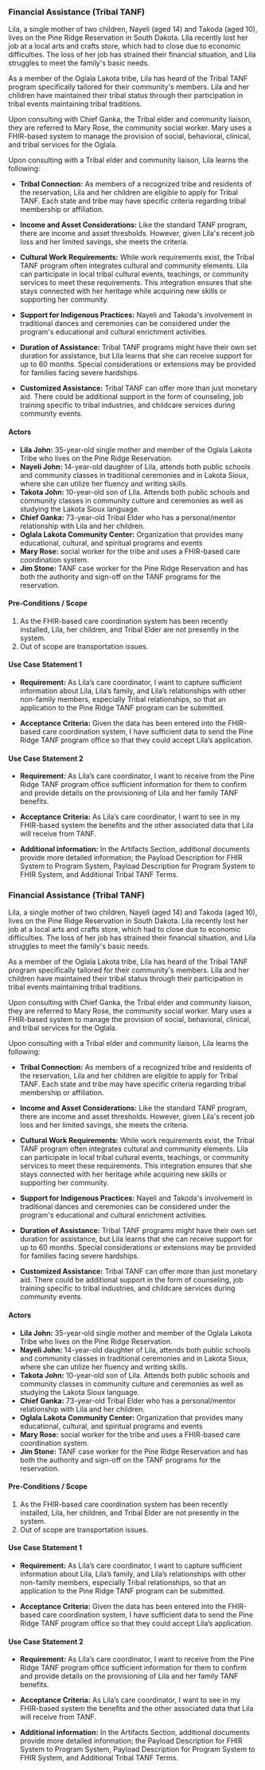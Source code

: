 
### Financial Assistance (Tribal TANF)
Lila, a single mother of two children, Nayeli (aged 14) and Takoda (aged 10), lives on the Pine Ridge Reservation in South Dakota. Lila recently lost her job at a local arts and crafts store, which had to close due to economic difficulties. The loss of her job has strained their financial situation, and Lila struggles to meet the family's basic needs.

As a member of the Oglala Lakota tribe, Lila has heard of the Tribal TANF program specifically tailored for their community's members. Lila and her children have maintained their tribal status through their participation in tribal events maintaining tribal traditions.

Upon consulting with Chief Ganka, the Tribal elder and community liaison, they are referred to Mary Rose, the community social worker. Mary uses a FHIR-based system to manage the provision of social, behavioral, clinical, and tribal services for the Oglala.

Upon consulting with a Tribal elder and community liaison, Lila learns the following:

* **Tribal Connection:** As members of a recognized tribe and residents of the reservation, Lila and her children are eligible to apply for Tribal TANF. Each state and tribe may have specific criteria regarding tribal membership or affiliation.

* **Income and Asset Considerations:** Like the standard TANF program, there are income and asset thresholds. However, given Lila's recent job loss and her limited savings, she meets the criteria.

* **Cultural Work Requirements:** While work requirements exist, the Tribal TANF program often integrates cultural and community elements. Lila can participate in local tribal cultural events, teachings, or community services to meet these requirements. This integration ensures that she stays connected with her heritage while acquiring new skills or supporting her community.

* **Support for Indigenous Practices:** Nayeli and Takoda's involvement in traditional dances and ceremonies can be considered under the program's educational and cultural enrichment activities.

* **Duration of Assistance:** Tribal TANF programs might have their own set duration for assistance, but Lila learns that she can receive support for up to 60 months. Special considerations or extensions may be provided for families facing severe hardships.

* **Customized Assistance:** Tribal TANF can offer more than just monetary aid. There could be additional support in the form of counseling, job training specific to tribal industries, and childcare services during community events.

#### Actors
* **Lila John:** 35-year-old single mother and member of the Oglala Lakota Tribe who lives on the Pine Ridge Reservation.
* **Nayeli John:** 14-year-old daughter of Lila, attends both public schools and community classes in traditional ceremonies and in Lakota Sioux, where she can utilize her fluency and writing skills.
* **Takota John:** 10-year-old son of Lila. Attends both public schools and community classes in community culture and ceremonies as well as studying the Lakota Sioux language.
* **Chief Ganka:** 73-year-old Tribal Elder who has a personal/mentor relationship with Lila and her children.
* **Oglala Lakota Community Center:** Organization that provides many educational, cultural, and spiritual programs and events
* **Mary Rose:** social worker for the tribe and uses a FHIR-based care coordination system.
* **Jim Stone:** TANF case worker for the Pine Ridge Reservation and has both the authority and sign-off on the TANF programs for the reservation.

#### Pre-Conditions / Scope
1. As the FHIR-based care coordination system has been recently installed, Lila, her children, and Tribal Elder are not presently in the system.
2. Out of scope are transportation issues.

#### Use Case Statement 1
* **Requirement:** As Lila’s care coordinator, I want to capture sufficient information about Lila, Lila’s family, and Lila’s relationships with other non-family members, especially Tribal relationships, so that an application to the Pine Ridge TANF program can be submitted.

* **Acceptance Criteria:** Given the data has been entered into the FHIR-based care coordination system, I have sufficient data to send the Pine Ridge TANF program office so that they could accept Lila’s application.

#### Use Case Statement 2

* **Requirement:** As Lila’s care coordinator, I want to receive from the Pine Ridge TANF program office sufficient information for them to confirm and provide details on the provisioning of Lila and her family TANF benefits.

* **Acceptance Criteria:** As Lila’s care coordinator, I want to see in my FHIR-based system the benefits and the other associated data that Lila will receive from TANF.

* **Additional information:** In the Artifacts Section, additional documents provide more detailed information; the Payload Description for FHIR System to Program System, Payload Description for Program System to FHIR System, and Additional Tribal TANF Terms.

### Financial Assistance (Tribal TANF)
Lila, a single mother of two children, Nayeli (aged 14) and Takoda (aged 10), lives on the Pine Ridge Reservation in South Dakota. Lila recently lost her job at a local arts and crafts store, which had to close due to economic difficulties. The loss of her job has strained their financial situation, and Lila struggles to meet the family's basic needs.

As a member of the Oglala Lakota tribe, Lila has heard of the Tribal TANF program specifically tailored for their community's members. Lila and her children have maintained their tribal status through their participation in tribal events maintaining tribal traditions.

Upon consulting with Chief Ganka, the Tribal elder and community liaison, they are referred to Mary Rose, the community social worker. Mary uses a FHIR-based system to manage the provision of social, behavioral, clinical, and tribal services for the Oglala.

Upon consulting with a Tribal elder and community liaison, Lila learns the following:

* **Tribal Connection:** As members of a recognized tribe and residents of the reservation, Lila and her children are eligible to apply for Tribal TANF. Each state and tribe may have specific criteria regarding tribal membership or affiliation.

* **Income and Asset Considerations:** Like the standard TANF program, there are income and asset thresholds. However, given Lila's recent job loss and her limited savings, she meets the criteria.

* **Cultural Work Requirements:** While work requirements exist, the Tribal TANF program often integrates cultural and community elements. Lila can participate in local tribal cultural events, teachings, or community services to meet these requirements. This integration ensures that she stays connected with her heritage while acquiring new skills or supporting her community.

* **Support for Indigenous Practices:** Nayeli and Takoda's involvement in traditional dances and ceremonies can be considered under the program's educational and cultural enrichment activities.

* **Duration of Assistance:** Tribal TANF programs might have their own set duration for assistance, but Lila learns that she can receive support for up to 60 months. Special considerations or extensions may be provided for families facing severe hardships.

* **Customized Assistance:** Tribal TANF can offer more than just monetary aid. There could be additional support in the form of counseling, job training specific to tribal industries, and childcare services during community events.

#### Actors
* **Lila John:** 35-year-old single mother and member of the Oglala Lakota Tribe who lives on the Pine Ridge Reservation.
* **Nayeli John:** 14-year-old daughter of Lila, attends both public schools and community classes in traditional ceremonies and in Lakota Sioux, where she can utilize her fluency and writing skills.
* **Takota John:** 10-year-old son of Lila. Attends both public schools and community classes in community culture and ceremonies as well as studying the Lakota Sioux language.
* **Chief Ganka:** 73-year-old Tribal Elder who has a personal/mentor relationship with Lila and her children.
* **Oglala Lakota Community Center:** Organization that provides many educational, cultural, and spiritual programs and events
* **Mary Rose:** social worker for the tribe and uses a FHIR-based care coordination system.
* **Jim Stone:** TANF case worker for the Pine Ridge Reservation and has both the authority and sign-off on the TANF programs for the reservation.

#### Pre-Conditions / Scope
1. As the FHIR-based care coordination system has been recently installed, Lila, her children, and Tribal Elder are not presently in the system.
2. Out of scope are transportation issues.

#### Use Case Statement 1
* **Requirement:** As Lila’s care coordinator, I want to capture sufficient information about Lila, Lila’s family, and Lila’s relationships with other non-family members, especially Tribal relationships, so that an application to the Pine Ridge TANF program can be submitted.

* **Acceptance Criteria:** Given the data has been entered into the FHIR-based care coordination system, I have sufficient data to send the Pine Ridge TANF program office so that they could accept Lila’s application.

#### Use Case Statement 2

* **Requirement:** As Lila’s care coordinator, I want to receive from the Pine Ridge TANF program office sufficient information for them to confirm and provide details on the provisioning of Lila and her family TANF benefits.

* **Acceptance Criteria:** As Lila’s care coordinator, I want to see in my FHIR-based system the benefits and the other associated data that Lila will receive from TANF.

* **Additional information:** In the Artifacts Section, additional documents provide more detailed information; the Payload Description for FHIR System to Program System, Payload Description for Program System to FHIR System, and Additional Tribal TANF Terms.
